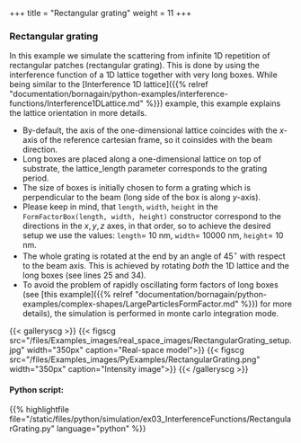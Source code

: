 +++
title = "Rectangular grating"
weight = 11
+++

### Rectangular grating

In this example we simulate the scattering from infinite 1D repetition of rectangular patches (rectangular grating). This is done by using the interference function of a 1D lattice together with very long boxes. While being similar to the [Interference 1D lattice]({{% relref "documentation/bornagain/python-examples/interference-functions/Interference1DLattice.md" %}}) example, this example explains the lattice orientation in more details.

* By-default, the axis of the one-dimensional lattice coincides with the $x$-axis of the reference cartesian frame, so it coinsides with the beam direction.
* Long boxes are placed along a one-dimensional lattice on top of substrate, the lattice_length parameter corresponds to the grating period.
* The size of boxes is initially chosen to form a grating which is perpendicular to the beam (long side of the box is along $y$-axis).
* Please keep in mind, that `length`, `width`, `height` in the `FormFactorBox(length, width, height)` constructor correspond to the directions in the $x,y,z$ axes, in that order, so to achieve the desired setup we use the values: `length`= $10$ nm, `width`= $10000$ nm, `height`= $10$ nm.
* The whole grating is rotated at the end by an angle of $45^{\circ}$ with respect to the beam axis. This is achieved by rotating _both_ the 1D lattice and the long boxes (see lines 25 and 34).
* To avoid the problem of rapidly oscillating form factors of long boxes (see [this example]({{% relref "documentation/bornagain/python-examples/complex-shapes/LargeParticlesFormFactor.md" %}}) for more details), the simulation is performed in monte carlo integration mode.

{{< galleryscg >}}
{{< figscg src="/files/Examples_images/real_space_images/RectangularGrating_setup.jpg" width="350px" caption="Real-space model">}}
{{< figscg src="/files/Examples_images/PyExamples/RectangularGrating.png" width="350px" caption="Intensity image">}}
{{< /galleryscg >}}

#### Python script:
{{% highlightfile 
file="/static/files/python/simulation/ex03_InterferenceFunctions/RectangularGrating.py" language="python" %}}
